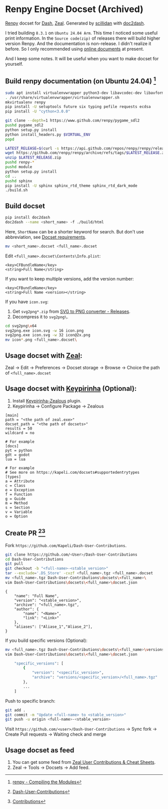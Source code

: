 Renpy Engine Docset (Archived)
=======================

[Renpy](http://www.renpy.org/) docset for [Dash](http://kapeli.com/dash), [Zeal](https://zealdocs.org). Generated by [scillidan](https://github.com/scillidan) with [doc2dash](https://github.com/hynek/doc2dash).

I tried building `8.3.1` on `Ubuntu 24.04 Arm`. This time I noticed some useful print information. In the `Source code(zip)` of releases there will build higher version Renpy. And the documentation is non-release. I didn't realize it before. So I only recommended using [online documents](https://www.renpy.org/doc/html/) at present.

And I keep some notes. It will be useful when you want to make docset for yourself.

## Build renpy documentation (on Ubuntu 24.04) [^1]

```sh
sudo apt install virtualenvwrapper python3-dev libavcodec-dev libavformat-dev libswresample-dev libswscale-dev libharfbuzz-dev libfreetype6-dev libfribidi-dev libsdl2-dev libsdl2-image-dev libsdl2-gfx-dev libsdl2-mixer-dev libsdl2-ttf-dev libjpeg-dev
. /usr/share/virtualenvwrapper/virtualenvwrapper.sh
mkvirtualenv renpy
pip install -U setuptools future six typing pefile requests ecdsa
pip install -U "cython<3.0.0"
```

```sh
git clone --depth=1 https://www.github.com/renpy/pygame_sdl2
pushd pygame_sdl2
python setup.py install
python install_headers.py $VIRTUAL_ENV
popd
```

```sh
LATEST_RELEASE=$(curl -s https://api.github.com/repos/renpy/renpy/releases/latest | jq -r .tag_name)
wget https://github.com/renpy/renpy/archive/refs/tags/$LATEST_RELEASE.zip
unzip $LATEST_RELEASE.zip
pushd renpy-*
pushd module
python setup.py install
cd ..
pushd sphinx
pip install -U sphinx sphinx_rtd_theme sphinx_rtd_dark_mode
./build.sh
```

## Build docset

```sh
pip install doc2dash
doc2dash --name <short_name> -f ./build/html
```

Here, `ShortName` can be a shorter keyword for search. But don't use abbreviation, see [Docset requirements](https://github.com/Kapeli/Dash-User-Contributions/wiki/Docset-Contribution-Checklist#docset-requirements).

```sh
mv <short_name>.docset <full_name>.docset
```

Edit `<full_name>.docset\Contents\Info.plist`:

```
<key>CFBundleName</key>
<string>Full Name</string>
```

If you want to keep multiple versions, add the version number:

```
<key>CFBundleName</key>
<string>Full Name <version></string>
```

If you have `icon.svg`:

1. Get `svg2png*.zip` from [SVG to PNG converter - Releases](https://github.com/v0lt/svg2png/releases).
2. Decompress it to `svg2png\`.

```sh
cd svg2png\x64
svg2png.exe icon.svg -w 16 icon.png
svg2png.exe icon.svg -w 32 icon@2x.png
mv icon*.png <full_name>.docset\
```

## Usage docset with [Zeal](https://zealdocs.org):

Zeal → Edit → Preferences → Docset storage → Browse → Choice the path of `<full_name>.docset`

## Usage docset with [Keypirinha](https://keypirinha.com) (Optional):

1. Install [Keypirinha-Zealous](https://github.com/bantya/Keypirinha-Zealous) plugin.
2. Keypirinha → Configure Package → Zealous

```
[main]
path = "<the path of zeal.exe>"
docset_path = "<the path of docsets>"
results = 50
wildcard = no

# For example
[docs]
pyt = python
gdt = godot
lua = lua

# For example
# See more on https://kapeli.com/docsets#supportedentrytypes
[types]
a = Attribute
c = Class
e = Exception
f = Function
g = Guide
m = Method
s = Section
v = Variable
o = Option
```

## Create PR [^2][^3]

Fork `https://github.com/Kapeli/Dash-User-Contributions`.

```sh
git clone https://github.com/<User>/Dash-User-Contributions
cd Dash-User-Contributions
git pull
git checkout -b "<full-name>-<stable_version>"
tar --exclude='.DS_Store' -cvzf <full_name>.tgz <full_name>.docset
mv <full_name>.tgz Dash-User-Contributions\docsets\<full_name>\
vim Dash-User-Contributions\docsets\<full_name>\docset.json
```

```
{
    "name": "Full Name",
    "version": "<stable_version>",
    "archive": "<full_name>.tgz",
    "author": {
        "name": "<Name>",
        "link": "<Link>"
    },
    "aliases": ["Aliase_1","Aliase_2"],
}
```

If you build specific versions (Optional):

```sh
mv <full_name>.tgz Dash-User-Contributions\docsets\<full_name>\versions\<specific_version>\
vim Dash-User-Contributions\docsets\<full_name>\docset.json
```

```sh
    "specific_versions": [
        {
            "version": "<specific_version>",
            "archive": "versions/<specific_version>/<full_name>.tgz"
        },
        ...
    ]
```

Push to specific branch:

```sh
git add .
git commit -m "Update <full-name> to <stable_version>"
git push -u origin <full-name>-<stable_version>
```

Visit `https://github.com/<user>/Dash-User-Contributions` → Sync fork → Create Pull requests → Waiting check and merge

## Usage docset as feed

1. You can get some feed from [Zeal User Contributions & Cheat Sheets](https://zealusercontributions.vercel.app/docsets).
2. Zeal →  Tools → Docsets → Add feed.

[^1]: [renpy - Compiling the Modules](https://github.com/renpy/renpy#compiling-the-modules)
[^2]: [Dash-User-Contributions](https://github.com/Kapeli/Dash-User-Contributions)
[^3]: [Contributions](https://github.com/MarcDiethelm/contributing)